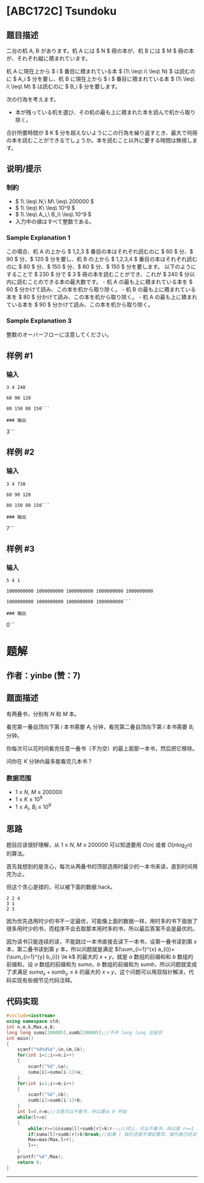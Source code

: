 # [ABC172C] Tsundoku

## 题目描述

[problemUrl]: https://atcoder.jp/contests/abc172/tasks/abc172_c

二台の机 A, B があります。机 A には $ N $ 冊の本が、机 B には $ M $ 冊の本が、それぞれ縦に積まれています。

机 A に現在上から $ i $ 番目に積まれている本 $ (1\ \leq\ i\ \leq\ N) $ は読むのに $ A_i $ 分を要し、机 B に現在上から $ i $ 番目に積まれている本 $ (1\ \leq\ i\ \leq\ M) $ は読むのに $ B_i $ 分を要します。

次の行為を考えます。

- 本が残っている机を選び、その机の最も上に積まれた本を読んで机から取り除く。

合計所要時間が $ K $ 分を超えないようにこの行為を繰り返すとき、最大で何冊の本を読むことができるでしょうか。本を読むこと以外に要する時間は無視します。

## 说明/提示

### 制約

- $ 1\ \leq\ N,\ M\ \leq\ 200000 $
- $ 1\ \leq\ K\ \leq\ 10^9 $
- $ 1\ \leq\ A_i,\ B_i\ \leq\ 10^9 $
- 入力中の値はすべて整数である。

### Sample Explanation 1

この場合、机 A の上から $ 1,2,3 $ 番目の本はそれぞれ読むのに $ 60 $ 分、$ 90 $ 分、$ 120 $ 分を要し、机 B の上から $ 1,2,3,4 $ 番目の本はそれぞれ読むのに $ 80 $ 分、$ 150 $ 分、$ 80 $ 分、$ 150 $ 分を要します。 以下のようにすることで $ 230 $ 分で $ 3 $ 冊の本を読むことができ、これが $ 240 $ 分以内に読むことのできる本の最大数です。 - 机 A の最も上に積まれている本を $ 60 $ 分かけて読み、この本を机から取り除く。 - 机 B の最も上に積まれている本を $ 80 $ 分かけて読み、この本を机から取り除く。 - 机 A の最も上に積まれている本を $ 90 $ 分かけて読み、この本を机から取り除く。

### Sample Explanation 3

整数のオーバーフローに注意してください。

## 样例 #1

### 输入

```
3 4 240
60 90 120
80 150 80 150```

### 输出

```
3```

## 样例 #2

### 输入

```
3 4 730
60 90 120
80 150 80 150```

### 输出

```
7```

## 样例 #3

### 输入

```
5 4 1
1000000000 1000000000 1000000000 1000000000 1000000000
1000000000 1000000000 1000000000 1000000000```

### 输出

```
0```

# 题解

## 作者：yinbe (赞：7)

## 题面描述

有两叠书，分别有 $N$ 和 $M$ 本。

看完第一叠自顶向下第 $i$ 本书需要 $A _ i$ 分钟，看完第二叠自顶向下第 $i$ 本书需要 $B _ i$ 分钟。

你每次可以花时间看完任意一叠书（不为空）的最上面那一本书，然后把它移除。

问你在 $K$ 分钟内最多能看完几本书？

### 数据范围

- $1\ \leq\ N,\ M\ \leq\ 200000$
- $1\ \leq\ K\ \leq\ 10^9$
- $1\ \leq\ A_i,\ B_i\ \leq\ 10^9$

## 思路

题目应该很好理解，从 $1\ \leq\ N,\ M\ \leq\ 200000$ 可以知道要用 $O(n)$ 或者 $O(n \log _{2}n)$ 的算法。

首先我想到的是贪心，每次从两叠书的顶部选用时最少的一本书来读，直到时间用完为止。

但这个贪心是错的，可以被下面的数据 hack。

```
2 2 4
3 1
2 3
```

因为优先选用时少的书不一定最优，可能像上面的数据一样，用时多的书下面放了很多用时少的书，而程序不会去取那本用时多的书，所以最后答案不会是最优的。

因为读书只能连续的读，不能跳过一本书直接去读下一本书，设第一叠书读到第 $x$ 本，第二叠书读到第 $y$ 本，所以问题就是满足 $(\sum_{i=1}^{x} a_{i})+(\sum_{i=1}^{y} b_{i}) \le k$ 的最大的 $x+y$，就是 $a$ 数组的前缀和和 $b$ 数组的前缀和，设 $a$ 数组的前缀和为 $suma$，$b$ 数组的前缀和为 $sumb$，所以问题就变成了求满足 $suma_{x}+sumb_{y} \le k$ 的最大的 $x+y$，这个问题可以用双指针解决，代码实现有些细节见代码注释。

## 代码实现

```cpp
#include<iostream>
using namespace std;
int n,m,k,Max,a,b;
long long suma[200005],sumb[200005];//不开 long long 见祖宗
int main()
{
	scanf("%d%d%d",&n,&m,&k);
	for(int i=1;i<=n;i++)
	{
		scanf("%d",&a);
		suma[i]=suma[i-1]+a;
	}
	for(int i=1;i<=m;i++)
	{
		scanf("%d",&b);
		sumb[i]=sumb[i-1]+b;
	}
	int l=0,r=m;//注意可以不看书，所以要从 0 开始
	while(l<=n)
	{
		while(r>=1&&suma[l]+sumb[r]>k)r--;//同上，可以不看书，所以是 r>=1 ，可以减到 0
		if(suma[l]+sumb[r]>k)break;//如果 r 指针还是不满足要求，就代表已经没有位置 y 可以满足 suma[l]+ sumb[y] <= k 了，因为读书时间一定是正数，所以 suma[l] 只会越来越大，所以接下来也不会有位置 x 满足 x>=l 且 suma[x]+sumb[y]<=k 了，所以可以直接退出
		Max=max(Max,l+r);
		l++;
	}
	printf("%d",Max);
	return 0;
}
```

---

